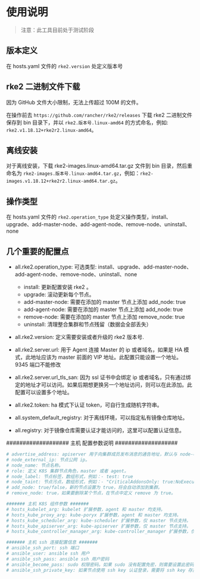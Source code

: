 # 使用说明

> 注意：此工具目前处于测试阶段

## 版本定义

在 hosts.yaml 文件的 `rke2.version` 处定义版本号

## rke2 二进制文件下载

因为 GitHub 文件大小限制，无法上传超过 100M 的文件。

在操作前去 `https://github.com/rancher/rke2/releases` 下载 rke2 二进制文件保存到 bin 目录下，并以 `rke2.版本号.linux-amd64` 的方式命名，例如: `rke2.v1.18.12+rke2r2.linux-amd64`。

## 离线安装

对于离线安装，下载 rke2-images.linux-amd64.tar.gz 文件到 bin 目录，然后重命名为 `rke2-images.版本号.linux-amd64.tar.gz`，例如：`rke2-images.v1.18.12+rke2r2.linux-amd64.tar.gz`。

## 操作类型

在 hosts.yaml 文件的 `rke2.operation_type` 处定义操作类型，install、upgrade、add-master-node、add-agent-node、remove-node、uninstall、none

## 几个重要的配置点

- all.rke2.operation_type: 可选类型: install、upgrade、add-master-node、add-agent-node、remove-node、uninstall、none
  - install: 更新配置安装 rke2 。
  - upgrade: 滚动更新每个节点。
  - add-master-node: 需要在添加的 master 节点上添加 add_node: true
  - add-agent-node: 需要在添加的 master 节点上添加 add_node: true
  - remove-node: 需要在添加的 master 节点上添加 remove_node: true
  - uninstall: 清理整合集群和节点残留（数据会全部丢失）

- all.rke2.version: 定义需要安装或者升级的 rke2 版本号.
- all.rke2.server.url: 用于 Agent 连接 Master 的 ip 或者域名，如果是 HA 模式，此地址应该为 master 前面的 VIP 地址。此配置只能设置一个地址。9345 端口不能修改
- all.rke2.server.url_tls_san: 因为 ssl 证书中会绑定 ip 或者域名，只有通过绑定的地址才可以访问。如果后期想更换另一个地址访问，则可以在此添加。此配置可以设置多个地址。
- all.rke2.token: ha 模式下认证 token，可自行生成随机字符串。
- all.system_default_registry: 对于离线环境，可以指定私有镜像仓库地址。
- all.registry: 对于镜像仓库需要认证才能访问的，这里可以配置认证信息。

################### 主机 配置参数说明 ###################

```bash
# advertise_address: apiserver 用于向集群成员发布消息的通告地址，默认与 node-external-ip/node-ip 相同，一般不用配置。
# node_external_ip: 节点公网 ip。
# node_name: 节点名称。
# role: 定义 K8S 集群节点角色，master 或者 agent。
# node_label: 节点标签，数组形式，例如：- test: true
# node_taint: 节点污点，数组形式，例如：- "CriticalAddonsOnly: true:NoExecute"
# add_node: true/false，新的节点设置为 true，将会自动添加到集群。
# remove_node: true，如果要删除某个节点，在节点中定义 remove 为 true。

####### 主机 K8S 组件参数 #######
# hosts_kubelet_arg: kubelet 扩展参数，agent 和 master 均支持。
# hosts_kube_proxy_arg: kube-poryx 扩展参数，agent 和 master 均支持。
# hosts_kube_scheduler_arg: kube-scheduler 扩展参数，仅 master 节点支持。
# hosts_kube_apiserver_arg: kube-apiserver 扩展参数，仅 master 节点支持。
# hosts_kube_controller_manager_arg: kube-controller_manager 扩展参数，仅 master 节点支持。

####### 主机 ssh 连接配置信息 #######
# ansible_ssh_port: ssh 端口
# ansible_user: ansible ssh 用户
# ansible_ssh_pass: ansible ssh 用户密码
# ansible_become_pass: sudo 权限密码。如果 sudo 没有配置免密，则需要设置此密码
# ansible_ssh_private_key: 如果节点使用 ssh key 认证登录，需要将 ssh key 存放在 ssh-key/ 目录下，配置格式为 ansible_ssh_private_key=ssh-key/xxxx-key
```
